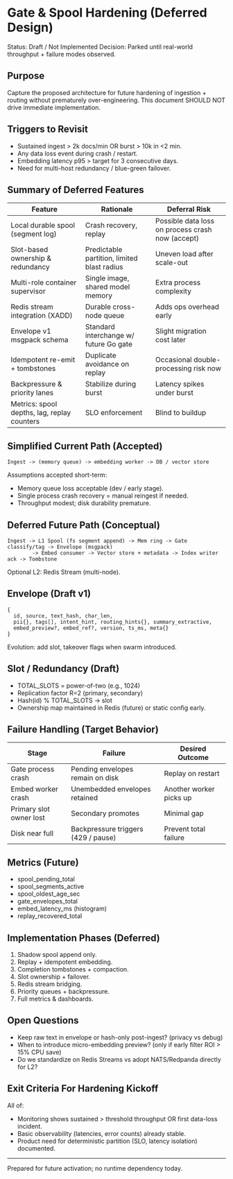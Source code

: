 # Gate & Spool Hardening (Deferred Design)

Status: Draft / Not Implemented
Decision: Parked until real-world throughput + failure modes observed.

## Purpose
Capture the proposed architecture for future hardening of ingestion + routing without prematurely over-engineering. This document SHOULD NOT drive immediate implementation.

## Triggers to Revisit
- Sustained ingest > 2k docs/min OR burst > 10k in <2 min.
- Any data loss event during crash / restart.
- Embedding latency p95 > target for 3 consecutive days.
- Need for multi-host redundancy / blue-green failover.

## Summary of Deferred Features
| Feature | Rationale | Deferral Risk |
|---------|-----------|--------------|
| Local durable spool (segment log) | Crash recovery, replay | Possible data loss on process crash now (accept) |
| Slot-based ownership & redundancy | Predictable partition, limited blast radius | Uneven load after scale-out |
| Multi-role container supervisor | Single image, shared model memory | Extra process complexity |
| Redis stream integration (XADD) | Durable cross-node queue | Adds ops overhead early |
| Envelope v1 msgpack schema | Standard interchange w/ future Go gate | Slight migration cost later |
| Idempotent re-emit + tombstones | Duplicate avoidance on replay | Occasional double-processing risk now |
| Backpressure & priority lanes | Stabilize during burst | Latency spikes under burst |
| Metrics: spool depths, lag, replay counters | SLO enforcement | Blind to buildup |

## Simplified Current Path (Accepted)
```
Ingest -> (memory queue) -> embedding worker -> DB / vector store
```
Assumptions accepted short-term:
- Memory queue loss acceptable (dev / early stage).
- Single process crash recovery = manual reingest if needed.
- Throughput modest; disk durability premature.

## Deferred Future Path (Conceptual)
```
Ingest -> L1 Spool (fs segment append) -> Mem ring -> Gate classify/tag -> Envelope (msgpack)
        -> Embed consumer -> Vector store + metadata -> Index writer ack -> Tombstone
```
Optional L2: Redis Stream (multi-node).

## Envelope (Draft v1)
```
{
  id, source, text_hash, char_len,
  pii{}, tags[], intent_hint, routing_hints{}, summary_extractive,
  embed_preview?, embed_ref?, version, ts_ms, meta{}
}
```
Evolution: add slot, takeover flags when swarm introduced.

## Slot / Redundancy (Draft)
- TOTAL_SLOTS = power-of-two (e.g., 1024)
- Replication factor R=2 (primary, secondary)
- Hash(id) % TOTAL_SLOTS -> slot
- Ownership map maintained in Redis (future) or static config early.

## Failure Handling (Target Behavior)
| Stage | Failure | Desired Outcome |
|-------|---------|-----------------|
| Gate process crash | Pending envelopes remain on disk | Replay on restart |
| Embed worker crash | Unembedded envelopes retained | Another worker picks up |
| Primary slot owner lost | Secondary promotes | Minimal gap |
| Disk near full | Backpressure triggers (429 / pause) | Prevent total failure |

## Metrics (Future)
- spool_pending_total
- spool_segments_active
- spool_oldest_age_sec
- gate_envelopes_total
- embed_latency_ms (histogram)
- replay_recovered_total

## Implementation Phases (Deferred)
1. Shadow spool append only.
2. Replay + idempotent embedding.
3. Completion tombstones + compaction.
4. Slot ownership + failover.
5. Redis stream bridging.
6. Priority queues + backpressure.
7. Full metrics & dashboards.

## Open Questions
- Keep raw text in envelope or hash-only post-ingest? (privacy vs debug)
- When to introduce micro-embedding preview? (only if early filter ROI > 15% CPU save)
- Do we standardize on Redis Streams vs adopt NATS/Redpanda directly for L2?

## Exit Criteria For Hardening Kickoff
All of:
- Monitoring shows sustained > threshold throughput OR first data-loss incident.
- Basic observability (latencies, error counts) already stable.
- Product need for deterministic partition (SLO, latency isolation) documented.

---
Prepared for future activation; no runtime dependency today.
